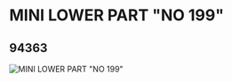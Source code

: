 # MINI LOWER PART "NO 199"
## 94363
![MINI LOWER PART "NO 199"](https://lc-www-live-s.legocdn.com/media/bricks/5/2/4614552.jpg)